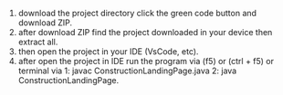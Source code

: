 1. download the project directory click the green code button and download ZIP.
2. after download ZIP find the project downloaded in your device then extract all.
3. then open the project in your IDE (VsCode, etc).
4. after open the project in IDE run the program via (f5) or (ctrl + f5) or terminal via 1: javac ConstructionLandingPage.java 2: java ConstructionLandingPage.
